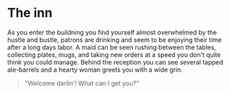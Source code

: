 # The inn

As you enter the buildning you find yourself almost overwhelmed by the hustle and bustle, patrons are drinking and seem to be enjoying their time after a long days labor. A maid can be seen rushing between the tables, collecting plates, mugs, and taking new orders at a speed you don't quite think you could manage. Behind the reception you can see several tapped ale-barrels and a hearty woman greets you with a wide grin.

> "Welcome darlin'! What can I get you?"
